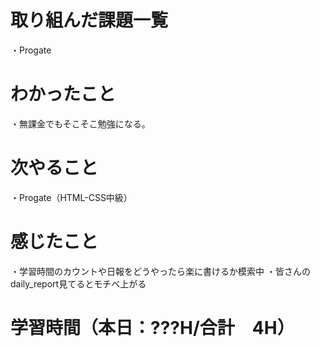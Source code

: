 # 取り組んだ課題一覧
・Progate

# わかったこと
・無課金でもそこそこ勉強になる。

# 次やること
・Progate（HTML-CSS中級）

# 感じたこと
・学習時間のカウントや日報をどうやったら楽に書けるか模索中
・皆さんのdaily_report見てるとモチベ上がる

# 学習時間（本日：???H/合計　4H）

